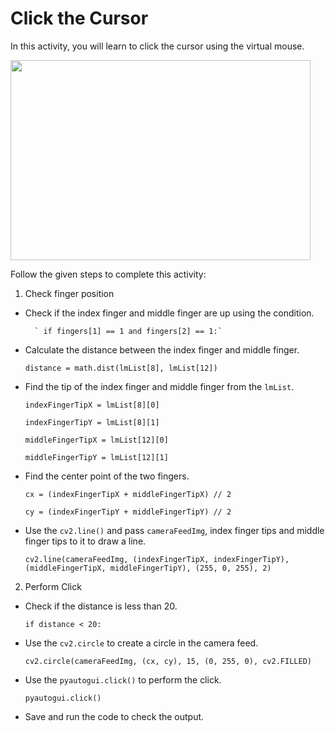Click the Cursor
=======================

In this activity, you will learn to click the cursor using the virtual mouse.



<img src= "https://s3.amazonaws.com/media-p.slid.es/uploads/2071954/images/10502657/Slide_8_GIF_B.gif" width = "480" height = "320">






Follow the given steps to complete this activity:


1. Check finger position


* Check if the index finger and middle finger are up using the condition.
     
        ` if fingers[1] == 1 and fingers[2] == 1:`
                     


* Calculate the distance between the index finger and middle finger.


    `distance = math.dist(lmList[8], lmList[12])`


* Find the tip of the index finger and middle finger from the `lmList`.  


    `indexFingerTipX = lmList[8][0]`


    `indexFingerTipY = lmList[8][1]`
   




    `middleFingerTipX = lmList[12][0]`


    `middleFingerTipY = lmList[12][1]`


* Find the center point of the two fingers.
   
    `cx = (indexFingerTipX + middleFingerTipX) // 2`


    `cy = (indexFingerTipY + middleFingerTipY) // 2`


* Use the `cv2.line()` and pass `cameraFeedImg`, index finger tips and middle finger tips to it to draw a line.


  `cv2.line(cameraFeedImg, (indexFingerTipX, indexFingerTipY), (middleFingerTipX, middleFingerTipY), (255, 0, 255), 2)`


2. Perform Click


* Check if the distance is less than 20.


  `if distance < 20:`


* Use the `cv2.circle` to create a circle in the camera feed.  
                       
  `cv2.circle(cameraFeedImg, (cx, cy), 15, (0, 255, 0), cv2.FILLED)`


* Use the `pyautogui.click()`  to perform the click.


  `pyautogui.click()`
 
* Save and run the code to check the output.
